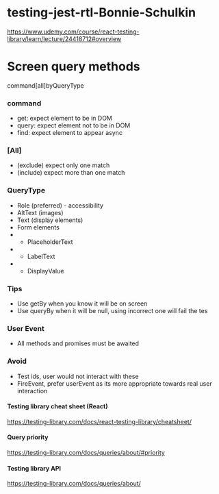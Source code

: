 # testing-jest-rtl-Bonnie-Schulkin
https://www.udemy.com/course/react-testing-library/learn/lecture/24418712#overview


# Screen query methods
command[all]byQueryType

### command
- get: expect element to be in DOM
- query: expect element not to be in DOM
- find: expect element to appear async

### [All]
- (exclude) expect only one match
- (include) expect more than one match

### QueryType
- Role (preferred) - accessibility
- AltText (images)
- Text (display elements)
- Form elements
- - PlaceholderText
- - LabelText
- - DisplayValue

### Tips
- Use getBy when you know it will be on screen
- Use queryBy when it will be null, using incorrect one will fail the tes

### User Event
- All methods and promises must be awaited

### Avoid
- Test ids, user would not interact with these
- FireEvent, prefer userEvent as its more appropriate towards real user interaction

#### Testing library cheat sheet (React)
https://testing-library.com/docs/react-testing-library/cheatsheet/

#### Query priority
https://testing-library.com/docs/queries/about/#priority

#### Testing library API
https://testing-library.com/docs/queries/about/